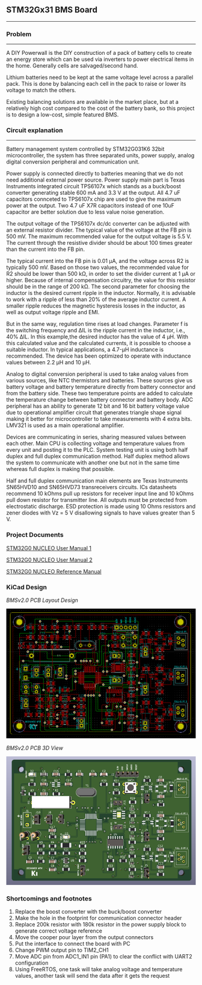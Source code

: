 ## STM32Gx31 BMS Board 
-----------------------------------------------------

### Problem
-------
A DIY Powerwall is the DIY construction of a pack of battery cells to create an energy store which can be used via inverters to power electrical items in the home. Generally cells are salvaged/second hand.

Lithium batteries need to be kept at the same voltage level across a parallel pack. This is done by balancing each cell in the pack to raise or lower its voltage to match the others.

Existing balancing solutions are available in the market place, but at a relatively high cost compared to the cost of the battery bank, so this project is to design a low-cost, simple featured BMS.

### Circuit explanation
------------------
Battery management system controlled by STM32G031K6 32bit microcontroller, the system has three separated units, power supply, analog digital conversion peripheral 
and communication unit. 

Power supply is connected directly to batteries meaning that we do not need additional external power source. Power supply main part is Texas Instruments integrated 
circuit TPS6107x which stands as a buck/boost converter generating stable 600 mA and 3.3 V at the output. All 4.7 uF capacitors connceted to TPS6107x chip are used to give the 
maximum power at the output. Two 4.7 uF X7R capacitors instead of one 10uF capacitor are better solution due to less value noise generation. 

The output voltage of the TPS6107x dc/dc converter can be adjusted with an external resistor divider. The typical value of the voltage at the FB pin is 500 mV. The maximum 
recommended value for the output voltage is 5.5 V. The current through the resistive divider should be about 100 times greater than the current into the FB pin. 

The typical current into the FB pin is 0.01 µA, and the voltage across R2 is typically 500 mV. Based on those two values, the recommended value for R2 should be lower than 500 kΩ, in
order to set the divider current at 1 µA or higher. Because of internal compensation circuitry, the value for this resistor should be in the range of 200 kΩ. The second parameter for
choosing the inductor is the desired current ripple in the inductor. Normally, it is advisable to work with a ripple of less than 20% of the average inductor current. A smaller
ripple reduces the magnetic hysteresis losses in the inductor, as well as  output voltage ripple and EMI. 

But in the same way, regulation time rises at load changes. Parameter f is the switching frequency and ΔIL is the ripple current in the inductor, i.e.,
40% ΔIL. In this example,the desired inductor has the value of 4 µH. With this calculated value and the calculated currents, it is possible to choose a suitable inductor. In typical 
applications, a 4.7-µH inductance is recommended. The device has been optimized to operate with inductance values between 2.2 µH and 10 µH.

Analog to digital conversion peripheral is used to take analog values from various sources, like NTC thermistors and batteries. These sources give us battery voltage and
battery temperature directly from battery connector and from the battery side. These two temperature points are added to calculate the temperature change between battery
connector and battery body. ADC peripheral has an ability to generate 12 bit and 16 bit battery voltage value due to operational amplifier circuit that generates triangle shape
signal making it better for microcontroller to take measurements with 4 extra bits. LMV321 is used as a main operational amplifier.

Devices are communicating in series, sharing measured values between each other. Main CPU is collecting voltage and temperature values from every unit and posting it to 
the PLC. System testing unit is using both half duplex and full duplex communication method. Half duplex method allows the system to communicate with another one but not 
in the same time whereas full duplex is making that possible. 

Half and full duplex communication main elements are Texas Instruments SN65HVD10 and SN65HVD73 transreceivers 
circuits. ICs datasheets recommend 10 kOhms pull up resistors for receiver input line and 10 kOhms pull down resistor for transmitter line. All outputs must be protected 
from electrostatic discharge. ESD protection is made using 10 Ohms resistors and zener diodes with Vz = 5 V disallowing signals to have values greater than 5 V.

### Project Documents 

[STM32G0 NUCLEO User Manual 1](https://www.st.com/resource/en/user_manual/dm00622380-stm32g0-nucleo-32-board-mb1455-stmicroelectronics.pdf)

[STM32G0 NUCLEO User Manual 2](https://www.st.com/resource/en/user_manual/dm00231744-stm32-nucleo32-boards-mb1180-stmicroelectronics.pdf)

[STM32G0 NUCLEO Reference Manual](https://www.st.com/resource/en/reference_manual/dm00371828-stm32g0x1-advanced-armbased-32bit-mcus-stmicroelectronics.pdf)

### KiCad Design 

_BMSv2.0 PCB Layout Design_

![GitHub Logo](/BMSv2.0-Layout/BMSv2.0-PCBLayout-view.png)

_BMSv2.0 PCB 3D View_

![GitHub Logo](/BMSv2.0-Layout/BMSv2.0-3D-view.png)

### Shortcomings and footnotes

1. Replace the boost converter with the buck/boost converter
2. Make the hole in the footprint for communication connector header
3. Replace 200k resistor with 180k resistor in the power supply block to generate correct voltage reference
4. Move the cooper pour layer from the output connectors
5. Put the interface to connect the board with PC
6. Change PWM output pin to TIM2_CH1
7. Move ADC pin from ADC1_IN1 pin (PA1) to clear the conflict with UART2 configuration
8. Using FreeRTOS, one task will take analog voltage and temperature values, another task will send the data after it gets the request
